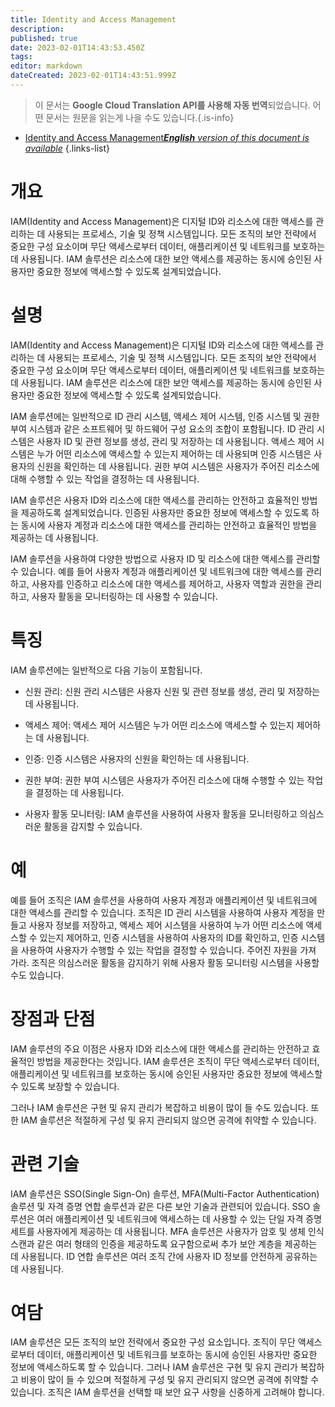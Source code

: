 ```yaml
---
title: Identity and Access Management
description: 
published: true
date: 2023-02-01T14:43:53.450Z
tags: 
editor: markdown
dateCreated: 2023-02-01T14:43:51.999Z
---
```


> 이 문서는 **Google Cloud Translation API를 사용해 자동 번역**되었습니다.
어떤 문서는 원문을 읽는게 나을 수도 있습니다.{.is-info}

- [Identity and Access Management***English** version of this document is available*](/en/Knowledge-base/Dictionary/identity-and-access-management)
{.links-list}

# 개요
IAM(Identity and Access Management)은 디지털 ID와 리소스에 대한 액세스를 관리하는 데 사용되는 프로세스, 기술 및 정책 시스템입니다. 모든 조직의 보안 전략에서 중요한 구성 요소이며 무단 액세스로부터 데이터, 애플리케이션 및 네트워크를 보호하는 데 사용됩니다. IAM 솔루션은 리소스에 대한 보안 액세스를 제공하는 동시에 승인된 사용자만 중요한 정보에 액세스할 수 있도록 설계되었습니다.

# 설명
IAM(Identity and Access Management)은 디지털 ID와 리소스에 대한 액세스를 관리하는 데 사용되는 프로세스, 기술 및 정책 시스템입니다. 모든 조직의 보안 전략에서 중요한 구성 요소이며 무단 액세스로부터 데이터, 애플리케이션 및 네트워크를 보호하는 데 사용됩니다. IAM 솔루션은 리소스에 대한 보안 액세스를 제공하는 동시에 승인된 사용자만 중요한 정보에 액세스할 수 있도록 설계되었습니다.

IAM 솔루션에는 일반적으로 ID 관리 시스템, 액세스 제어 시스템, 인증 시스템 및 권한 부여 시스템과 같은 소프트웨어 및 하드웨어 구성 요소의 조합이 포함됩니다. ID 관리 시스템은 사용자 ID 및 관련 정보를 생성, 관리 및 저장하는 데 사용됩니다. 액세스 제어 시스템은 누가 어떤 리소스에 액세스할 수 있는지 제어하는 데 사용되며 인증 시스템은 사용자의 신원을 확인하는 데 사용됩니다. 권한 부여 시스템은 사용자가 주어진 리소스에 대해 수행할 수 있는 작업을 결정하는 데 사용됩니다.

IAM 솔루션은 사용자 ID와 리소스에 대한 액세스를 관리하는 안전하고 효율적인 방법을 제공하도록 설계되었습니다. 인증된 사용자만 중요한 정보에 액세스할 수 있도록 하는 동시에 사용자 계정과 리소스에 대한 액세스를 관리하는 안전하고 효율적인 방법을 제공하는 데 사용됩니다.

IAM 솔루션을 사용하여 다양한 방법으로 사용자 ID 및 리소스에 대한 액세스를 관리할 수 있습니다. 예를 들어 사용자 계정과 애플리케이션 및 네트워크에 대한 액세스를 관리하고, 사용자를 인증하고 리소스에 대한 액세스를 제어하고, 사용자 역할과 권한을 관리하고, 사용자 활동을 모니터링하는 데 사용할 수 있습니다.

# 특징
IAM 솔루션에는 일반적으로 다음 기능이 포함됩니다.

- 신원 관리: 신원 관리 시스템은 사용자 신원 및 관련 정보를 생성, 관리 및 저장하는 데 사용됩니다.

- 액세스 제어: 액세스 제어 시스템은 누가 어떤 리소스에 액세스할 수 있는지 제어하는 데 사용됩니다.

- 인증: 인증 시스템은 사용자의 신원을 확인하는 데 사용됩니다.

- 권한 부여: 권한 부여 시스템은 사용자가 주어진 리소스에 대해 수행할 수 있는 작업을 결정하는 데 사용됩니다.

- 사용자 활동 모니터링: IAM 솔루션을 사용하여 사용자 활동을 모니터링하고 의심스러운 활동을 감지할 수 있습니다.

# 예
예를 들어 조직은 IAM 솔루션을 사용하여 사용자 계정과 애플리케이션 및 네트워크에 대한 액세스를 관리할 수 있습니다. 조직은 ID 관리 시스템을 사용하여 사용자 계정을 만들고 사용자 정보를 저장하고, 액세스 제어 시스템을 사용하여 누가 어떤 리소스에 액세스할 수 있는지 제어하고, 인증 시스템을 사용하여 사용자의 ID를 확인하고, 인증 시스템을 사용하여 사용자가 수행할 수 있는 작업을 결정할 수 있습니다. 주어진 자원을 가져 가라. 조직은 의심스러운 활동을 감지하기 위해 사용자 활동 모니터링 시스템을 사용할 수도 있습니다.

# 장점과 단점
IAM 솔루션의 주요 이점은 사용자 ID와 리소스에 대한 액세스를 관리하는 안전하고 효율적인 방법을 제공한다는 것입니다. IAM 솔루션은 조직이 무단 액세스로부터 데이터, 애플리케이션 및 네트워크를 보호하는 동시에 승인된 사용자만 중요한 정보에 액세스할 수 있도록 보장할 수 있습니다.

그러나 IAM 솔루션은 구현 및 유지 관리가 복잡하고 비용이 많이 들 수도 있습니다. 또한 IAM 솔루션은 적절하게 구성 및 유지 관리되지 않으면 공격에 취약할 수 있습니다.

# 관련 기술
IAM 솔루션은 SSO(Single Sign-On) 솔루션, MFA(Multi-Factor Authentication) 솔루션 및 자격 증명 연합 솔루션과 같은 다른 보안 기술과 관련되어 있습니다. SSO 솔루션은 여러 애플리케이션 및 네트워크에 액세스하는 데 사용할 수 있는 단일 자격 증명 세트를 사용자에게 제공하는 데 사용됩니다. MFA 솔루션은 사용자가 암호 및 생체 인식 스캔과 같은 여러 형태의 인증을 제공하도록 요구함으로써 추가 보안 계층을 제공하는 데 사용됩니다. ID 연합 솔루션은 여러 조직 간에 사용자 ID 정보를 안전하게 공유하는 데 사용됩니다.

# 여담
IAM 솔루션은 모든 조직의 보안 전략에서 중요한 구성 요소입니다. 조직이 무단 액세스로부터 데이터, 애플리케이션 및 네트워크를 보호하는 동시에 승인된 사용자만 중요한 정보에 액세스하도록 할 수 있습니다. 그러나 IAM 솔루션은 구현 및 유지 관리가 복잡하고 비용이 많이 들 수 있으며 적절하게 구성 및 유지 관리되지 않으면 공격에 취약할 수 있습니다. 조직은 IAM 솔루션을 선택할 때 보안 요구 사항을 신중하게 고려해야 합니다.